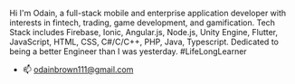 Hi I'm Odain, a full-stack mobile and enterprise application developer with interests in fintech,
trading, game development, and gamification. Tech Stack includes Firebase, Ionic, 
Angular.js, Node.js, Unity Engine, Flutter, JavaScript, HTML, CSS, C#/C/C++,
PHP, Java, Typescript.
Dedicated to being a better Engineer than I was yesterday. #LifeLongLearner

- 📫 odainbrown111@gmail.com
